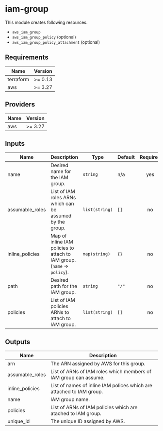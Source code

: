 # iam-group

This module creates following resources.

- `aws_iam_group`
- `aws_iam_group_policy` (optional)
- `aws_iam_group_policy_attachment` (optional)

<!-- BEGINNING OF PRE-COMMIT-TERRAFORM DOCS HOOK -->
## Requirements

| Name | Version |
|------|---------|
| terraform | >= 0.13 |
| aws | >= 3.27 |

## Providers

| Name | Version |
|------|---------|
| aws | >= 3.27 |

## Inputs

| Name | Description | Type | Default | Required |
|------|-------------|------|---------|:--------:|
| name | Desired name for the IAM group. | `string` | n/a | yes |
| assumable\_roles | List of IAM roles ARNs which can be assumed by the group. | `list(string)` | `[]` | no |
| inline\_policies | Map of inline IAM policies to attach to IAM group. (`name` => `policy`). | `map(string)` | `{}` | no |
| path | Desired path for the IAM group. | `string` | `"/"` | no |
| policies | List of IAM policies ARNs to attach to IAM group. | `list(string)` | `[]` | no |

## Outputs

| Name | Description |
|------|-------------|
| arn | The ARN assigned by AWS for this group. |
| assumable\_roles | List of ARNs of IAM roles which members of IAM group can assume. |
| inline\_policies | List of names of inline IAM polices which are attached to IAM group. |
| name | IAM group name. |
| policies | List of ARNs of IAM policies which are atached to IAM group. |
| unique\_id | The unique ID assigned by AWS. |

<!-- END OF PRE-COMMIT-TERRAFORM DOCS HOOK -->
